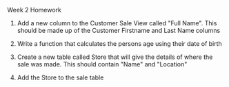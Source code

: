 Week 2 Homework

1. Add a new column to the Customer Sale View called "Full Name". This should be made up of the Customer Firstname and Last Name columns

2. Write a function that calculates the persons age using their date of birth

3. Create a new table called Store that will give the details of where the sale was made. This should contain "Name" and "Location"

4. Add the Store to the sale table